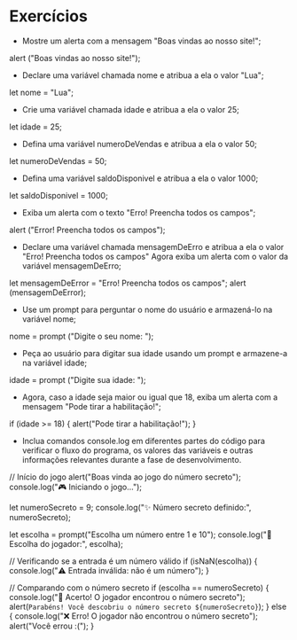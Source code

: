 # Exercícios

- Mostre um alerta com a mensagem "Boas vindas ao nosso site!";

alert ("Boas vindas ao nosso site!");

- Declare uma variável chamada nome e atribua a ela o valor "Lua";

let nome = "Lua";

- Crie uma variável chamada idade e atribua a ela o valor 25;

let idade = 25;

- Defina uma variável numeroDeVendas e atribua a ela o valor 50;

let numeroDeVendas = 50;

- Defina uma variável saldoDisponivel e atribua a ela o valor 1000;

let saldoDisponivel = 1000;

- Exiba um alerta com o texto "Erro! Preencha todos os campos";

alert ("Error! Preencha todos os campos");

- Declare uma variável chamada mensagemDeErro e atribua a ela o valor "Erro! Preencha todos os campos" Agora exiba um alerta com o valor da variável mensagemDeErro;

let mensagemDeError = "Erro! Preencha todos os campos";
alert (mensagemDeError);

- Use um prompt para perguntar o nome do usuário e armazená-lo na variável nome;

nome = prompt ("Digite o seu nome: ");

- Peça ao usuário para digitar sua idade usando um prompt e armazene-a na variável idade;

idade = prompt ("Digite sua idade: ");

- Agora, caso a idade seja maior ou igual que 18, exiba um alerta com a mensagem "Pode tirar a habilitação!";

if (idade >= 18) {
    alert("Pode tirar a habilitação!");
}

- Inclua comandos console.log em diferentes partes do código para verificar o fluxo do programa, os valores das variáveis e outras informações relevantes durante a fase de desenvolvimento.

// Início do jogo
alert("Boas vinda ao jogo do número secreto");
console.log("🎮 Iniciando o jogo...");

let numeroSecreto = 9;
console.log("✨ Número secreto definido:", numeroSecreto);

let escolha = prompt("Escolha um número entre 1 e 10");
console.log("📝 Escolha do jogador:", escolha);

// Verificando se a entrada é um número válido
if (isNaN(escolha)) {
    console.log("⚠️ Entrada inválida: não é um número");
}

// Comparando com o número secreto
if (escolha == numeroSecreto) {
    console.log("🎉 Acerto! O jogador encontrou o número secreto");
    alert(`Parabéns! Você descobriu o número secreto ${numeroSecreto}`);
} else {
    console.log("❌ Erro! O jogador não encontrou o número secreto");
    alert("Você errou :(");
}